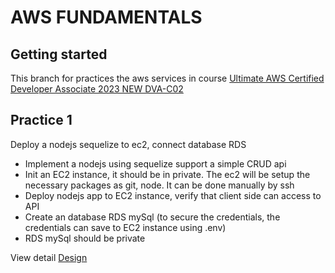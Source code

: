 # AWS FUNDAMENTALS

## Getting started

This branch for practices the aws services in course [Ultimate AWS Certified Developer Associate 2023 NEW DVA-C02](https://www.udemy.com/course/aws-certified-developer-associate-dva-c01/learn/lecture/11851550#overview)

## Practice 1

Deploy a nodejs sequelize to ec2, connect database RDS
- Implement a nodejs using sequelize support a simple CRUD api
- Init an EC2 instance, it should be in private. The ec2 will be setup the necessary packages as git, node. It can be done manually by ssh
- Deploy nodejs app to EC2 instance, verify that client side can access to API
- Create an database RDS mySql (to secure the credentials, the credentials can save to EC2 instance using .env)
- RDS mySql should be private

View detail [Design](tobeupdate)
